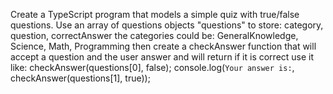 Create a TypeScript program that models a simple quiz with true/false questions.
Use an array of questions objects "questions" to store: category, question, correctAnswer
the categories could be: GeneralKnowledge, Science, Math, Programming
then create a checkAnswer function that will accept a question and the user answer and will return if it is correct
use it like: checkAnswer(questions[0], false);
console.log(`Your answer is:`, checkAnswer(questions[1], true));
